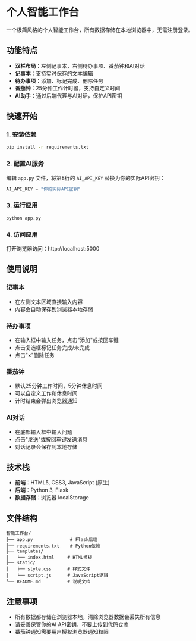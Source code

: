# 个人智能工作台

一个极简风格的个人智能工作台，所有数据存储在本地浏览器中，无需注册登录。

## 功能特点

- **双栏布局**：左侧记事本，右侧待办事项、番茄钟和AI对话
- **记事本**：支持实时保存的文本编辑
- **待办事项**：添加、标记完成、删除任务
- **番茄钟**：25分钟工作计时器，支持自定义时间
- **AI助手**：通过后端代理与AI对话，保护API密钥

## 快速开始

### 1. 安装依赖

```bash
pip install -r requirements.txt
```

### 2. 配置AI服务

编辑 `app.py` 文件，将第8行的 `AI_API_KEY` 替换为你的实际API密钥：

```python
AI_API_KEY = "你的实际API密钥"
```

### 3. 运行应用

```bash
python app.py
```

### 4. 访问应用

打开浏览器访问：http://localhost:5000

## 使用说明

### 记事本
- 在左侧文本区域直接输入内容
- 内容会自动保存到浏览器本地存储

### 待办事项
- 在输入框中输入任务，点击"添加"或按回车键
- 点击复选框标记任务完成/未完成
- 点击"×"删除任务

### 番茄钟
- 默认25分钟工作时间，5分钟休息时间
- 可以自定义工作和休息时间
- 计时结束会弹出浏览器通知

### AI对话
- 在底部输入框中输入问题
- 点击"发送"或按回车键发送消息
- 对话记录会保存到本地存储

## 技术栈

- **前端**：HTML5, CSS3, JavaScript (原生)
- **后端**：Python 3, Flask
- **数据存储**：浏览器 localStorage

## 文件结构

```
智能工作台/
├── app.py              # Flask后端
├── requirements.txt    # Python依赖
├── templates/
│   └── index.html     # HTML模板
├── static/
│   ├── style.css      # 样式文件
│   └── script.js      # JavaScript逻辑
└── README.md          # 说明文档
```

## 注意事项

- 所有数据都存储在浏览器本地，清除浏览器数据会丢失所有信息
- 请妥善保管你的AI API密钥，不要上传到代码仓库
- 番茄钟通知需要用户授权浏览器通知权限